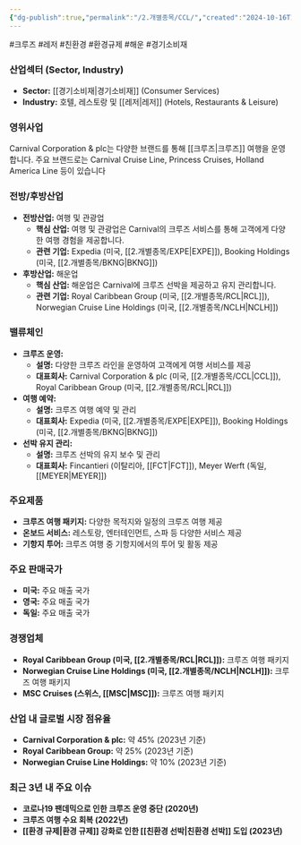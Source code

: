 ```yaml
---
{"dg-publish":true,"permalink":"/2.개별종목/CCL/","created":"2024-10-16T15:24:03.497+09:00","updated":"2025-06-03T20:05:58.213+09:00"}
---
```


#크루즈 #레저 #친환경 #환경규제 #해운 #경기소비재 

### 산업섹터 (Sector, Industry)

- **Sector:** [[경기소비재\|경기소비재]] (Consumer Services)
- **Industry:** 호텔, 레스토랑 및 [[레저\|레저]] (Hotels, Restaurants & Leisure)

### 영위사업

Carnival Corporation & plc는 다양한 브랜드를 통해 [[크루즈\|크루즈]] 여행을 운영합니다. 주요 브랜드로는 Carnival Cruise Line, Princess Cruises, Holland America Line 등이 있습니다


### 전방/후방산업

- **전방산업:** 여행 및 관광업
    - **핵심 산업:** 여행 및 관광업은 Carnival의 크루즈 서비스를 통해 고객에게 다양한 여행 경험을 제공합니다.
    - **관련 기업:** Expedia (미국, [[2.개별종목/EXPE\|EXPE]]), Booking Holdings (미국, [[2.개별종목/BKNG\|BKNG]])
- **후방산업:** 해운업
    - **핵심 산업:** 해운업은 Carnival에 크루즈 선박을 제공하고 유지 관리합니다.
    - **관련 기업:** Royal Caribbean Group (미국, [[2.개별종목/RCL\|RCL]]), Norwegian Cruise Line Holdings (미국, [[2.개별종목/NCLH\|NCLH]])

### 밸류체인

- **크루즈 운영:**
    - **설명:** 다양한 크루즈 라인을 운영하여 고객에게 여행 서비스를 제공
    - **대표회사:** Carnival Corporation & plc (미국, [[2.개별종목/CCL\|CCL]]), Royal Caribbean Group (미국, [[2.개별종목/RCL\|RCL]])
- **여행 예약:**
    - **설명:** 크루즈 여행 예약 및 관리
    - **대표회사:** Expedia (미국, [[2.개별종목/EXPE\|EXPE]]), Booking Holdings (미국, [[2.개별종목/BKNG\|BKNG]])
- **선박 유지 관리:**
    - **설명:** 크루즈 선박의 유지 보수 및 관리
    - **대표회사:** Fincantieri (이탈리아, [[FCT\|FCT]]), Meyer Werft (독일, [[MEYER\|MEYER]])

### 주요제품

- **크루즈 여행 패키지:** 다양한 목적지와 일정의 크루즈 여행 제공
- **온보드 서비스:** 레스토랑, 엔터테인먼트, 스파 등 다양한 서비스 제공
- **기항지 투어:** 크루즈 여행 중 기항지에서의 투어 및 활동 제공

### 주요 판매국가

- **미국:** 주요 매출 국가
- **영국:** 주요 매출 국가
- **독일:** 주요 매출 국가

### 경쟁업체

- **Royal Caribbean Group (미국, [[2.개별종목/RCL\|RCL]]):** 크루즈 여행 패키지
- **Norwegian Cruise Line Holdings (미국, [[2.개별종목/NCLH\|NCLH]]):** 크루즈 여행 패키지
- **MSC Cruises (스위스, [[MSC\|MSC]]):** 크루즈 여행 패키지

### 산업 내 글로벌 시장 점유율

- **Carnival Corporation & plc:** 약 45% (2023년 기준)
- **Royal Caribbean Group:** 약 25% (2023년 기준)
- **Norwegian Cruise Line Holdings:** 약 10% (2023년 기준)

### 최근 3년 내 주요 이슈

- **코로나19 팬데믹으로 인한 크루즈 운영 중단 (2020년)**
- **크루즈 여행 수요 회복 (2022년)**
- **[[환경 규제\|환경 규제]] 강화로 인한 [[친환경 선박\|친환경 선박]] 도입 (2023년)**